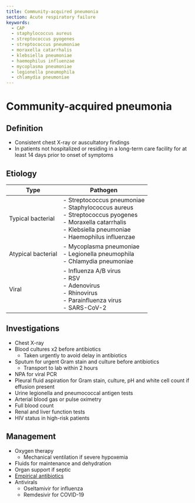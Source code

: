 ```yaml
---
title: Community-acquired pneumonia
section: Acute respiratory failure
keywords:
  - CAP
  - staphylococcus aureus
  - streptococcus pyogenes
  - streptococcus pneumoniae
  - moraxella catarrhalis
  - klebsiella pneumoniae
  - haemophilus influenzae
  - mycoplasma pneumoniae
  - legionella pneumophila
  - chlamydia pneumoniae
---
```


# Community-acquired pneumonia

## Definition

- Consistent chest X-ray or auscultatory findings
- In patients not hospitalized or residing in a long-term care facility for at least 14 days prior to onset of symptoms

## Etiology

| Type               | Pathogen                                                                                                                                                            |
|--------------------|---------------------------------------------------------------------------------------------------------------------------------------------------------------------|
| Typical bacterial  | - Streptococcus pneumoniae<br>- Staphylococcus aureus<br>- Streptococcus pyogenes<br>- Moraxella catarrhalis<br>- Klebsiella pneumoniae<br>- Haemophilus influenzae |
| Atypical bacterial | - Mycoplasma pneumoniae<br>- Legionella pneumophila<br>- Chlamydia pneumoniae                                                                                       |
| Viral              | - Influenza A/B virus<br>- RSV<br>- Adenovirus<br>- Rhinovirus<br>- Parainfluenza virus<br>- SARS-CoV-2                                                             |

## Investigations

- Chest X-ray
- Blood cultures x2 before antibiotics
  - Taken urgently to avoid delay in antibiotics
- Sputum for urgent Gram stain and culture before antibiotics
  - Transport to lab within 2 hours
- NPA for viral PCR
- Pleural fluid aspiration for Gram stain, culture, pH and white cell count if effusion present
- Urine legionella and pneumococcal antigen tests
- Arterial blood gas or pulse oximetry
- Full blood count
- Renal and liver function tests
- HIV status in high-risk patients

## Management

- Oxygen therapy
  - Mechanical ventilation if severe hypoxemia
- Fluids for maintenance and dehydration
- Organ support if septic
- [Empirical antibiotics](../drugs/antibiotics#community-acquired-pneumonia)
- Antivirals
  - Oseltamivir for influenza
  - Remdesivir for COVID-19
